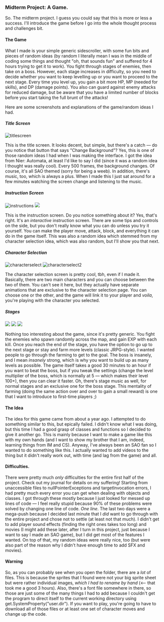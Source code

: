 ### Midterm Project: A Game.

So. The midterm project. I guess you could say that this is more or less a success. I'll introduce the game before I go into the whole thought process and challenges bit.

#### The Game

What I made is your simple generic sidescroller, with some fun bits and pieces of random ideas (by random I literally mean I was in the middle of coding some things and thought "oh, that sounds fun" and suffered for 4 hours trying to get it to work). You fight through stages of enemies, then take on a boss. However, each stage increases in difficulty, so you need to decide whether you want to keep levelling up or you want to proceed to the next stage. Every time you level up, you gain a bit more HP, MP (needed for skills), and DP (damage points). You also can guard against enemy attacks for reduced damage, but be aware that you have a limited number of blocks before you start taking the full brunt of the attacks!

Here are some screenshots and explanations of the game/random ideas I had.

##### Title Screen

![titlescreen](IM_Midterm_Screenshot1.png)

This is the title screen. It looks decent, but simple, but there's a catch –– do you notice that button that says "Change Background"? Yes, this is one of those random ideas I had when I was making the interface. I got the idea from Nier: Automata, at least I'd like to say I did (since it was a random idea I thought was really cool). Every 500 frames, the background changes. Of course, it's all SAO themed (sorry for being a weeb). In addition, there's music, too, which is always a plus. When I made this I just sat around for a few minutes watching the screen change and listening to the music.

##### Instruction Screen

![instructions](IM_Midterm_Screenshot2.png)
![](IM_Midterm_Screenshot7.png)

This is the instruction screen. Do you notice something about it? Yes, that's right. It's an *interactive* instruction screen. There are some tips and controls on the side, but you don't really know what you can do unless you try it yourself. You can make the player move, attack, block, and everything it can do in the game itself. This was also a random idea which stemmed from my character selection idea, which was also random, but I'll show you that next.

##### Character Selection

![characterselect](IM_Midterm_Screenshot3.png)
![characterselect2](IM_Midterm_Screenshot4.png)

The character selection screen is pretty cool, tbh, even if I made it. Basically, there are two main characters and you can choose between the two of them. You can't see it here, but they actually have separate animations that are exclusive to the character selection page. You can choose one or the other, and the game will link it to your player and *voila*, you're playing with the character you selected.

##### Stages

![](IM_Midterm_Screenshot5.png)
![](IM_Midterm_Screenshot6.png)
![](IM_Midterm_Screenshot8.png)

Nothing too interesting about the game, since it's pretty generic. You fight the enemies who spawn randomly across the map, and gain EXP with each kill. Once you reach the end of the stage, you have the option to go up to the next stage or stay and farm more levels (classic JRPG-style). I wanted people to go through the farming to get to the goal. The boss is insanely, and I mean *insanely* strong, which is why you want to build up as many levels as possible. The game itself takes a good 30 minutes to an hour if you want to beat the boss, but if you tweak the settings (change the level multiplier of the boss, which is normally at 5 –– which makes their level 100+), then you can clear it faster. Oh, there's stage music as well, for normal stages and an exclusive one for the boss stage. This mentality of farming (doing the same action over and over to gain a small reward) is one that I want to introduce to first-time players ;)

#### The Idea

The idea for this game came from about a year ago. I attempted to do something similar to this, but epically failed. I didn't know what I was doing, but this time I had a good grasp of classes and functions so I decided to give it another go. This is mainly because I want to make a game like this with my own hands (and I want to show my brother that I am, indeed, learning things from IM and CS). Anyway, I've always been an SAO fan so I wanted to do something like this. I actually wanted to add videos to the thing but it didn't really work out, with time (and lag from the game) and all.

#### Difficulties.

There were pretty much *only* difficulties for the entire first half of the project. Check out my journal for details on my suffering! Starting from unaccessible files to nullPointerExceptions and targetInvocation errors, I had pretty much every error you can get when dealing with objects and classes. I got through these mostly because I just looked for messed up lines of code –– I feel really stupid because 90% of these problems were solved by changing one line of code. *One line*. The last two days were a mega-push because I decided last minute that I *did* want to go through with the entire project and chose not to settle (at least not that much). I didn't get to add player sound effects (finding the right ones takes too long) and movies (I might add these later, after I turn in this project, just because I want to say I made an SAO game), but I did get most of the features I wanted. On top of that, my random ideas were really nice, too (but were also part of the reason why I didn't have enough time to add SFX and movies).

#### Warning

So, as you can probably see when you open the folder, there are a *lot* of files. This is because the sprites that I found were not your big sprite sheet but were rather individual images, *which I had to rename by hand* (<-- that took me a good 3 hours). Also, there's a font file somewhere in there, so those are just some of the many things I had to add because I couldn't get the program to direct itself to the current working directory using get.SystemProperty("user.dir"). If you want to play, you're going to have to download all of those files or at least one set of character moves and change up the code.
